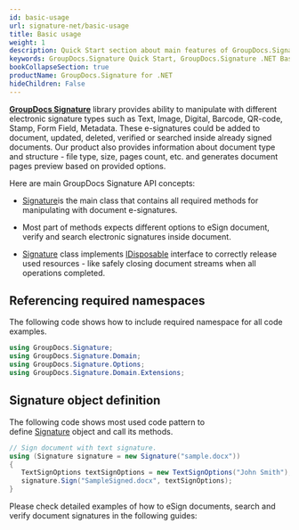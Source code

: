 ```yaml
---
id: basic-usage
url: signature-net/basic-usage
title: Basic usage
weight: 1
description: Quick Start section about main features of GroupDocs.Signature API, describes how to sign documents with just couple lines of code.
keywords: GroupDocs.Signature Quick Start, GroupDocs.Signature .NET Basic Usage, GroupDocs.Signature Quick Start C#, GroupDocs.Signature Get Started
bookCollapseSection: true
productName: GroupDocs.Signature for .NET
hideChildren: False
---
```

  

[**GroupDocs Signature**](https://products.groupdocs.com/signature/net) library provides ability to manipulate with different electronic signature types such as Text, Image, Digital, Barcode, QR-code, Stamp, Form Field, Metadata. These e-signatures could be added to document, updated, deleted, verified or searched inside already signed documents. Our product also provides information about document type and structure - file type, size, pages count, etc. and generates document pages preview based on provided options.  

Here are main GroupDocs Signature API concepts:

*   [Signature](https://apireference.groupdocs.com/net/signature/groupdocs.signature/signature)is the main class that contains all required methods for manipulating with document e-signatures.
    
*   Most part of methods expects different options to eSign document, verify and search electronic signatures inside document.
    
*   [Signature](https://apireference.groupdocs.com/net/signature/groupdocs.signature/signature) class implements [IDisposable](https://docs.microsoft.com/en-us/dotnet/api/system.idisposable) interface to correctly release used resources - like safely closing document streams when all operations completed. 
    

## Referencing required namespaces

The following code shows how to include required namespace for all code examples.  

```csharp
using GroupDocs.Signature;
using GroupDocs.Signature.Domain;
using GroupDocs.Signature.Options;
using GroupDocs.Signature.Domain.Extensions;
```

  

## Signature object definition

The following code shows most used code pattern to define [Signature](https://apireference.groupdocs.com/net/signature/groupdocs.signature/signature) object and call its methods.  

```csharp
// Sign document with text signature.
using (Signature signature = new Signature("sample.docx"))
{
   TextSignOptions textSignOptions = new TextSignOptions("John Smith");
   signature.Sign("SampleSigned.docx", textSignOptions);
}

```

Please check detailed examples of how to eSign documents, search and verify document signatures in the following guides:
